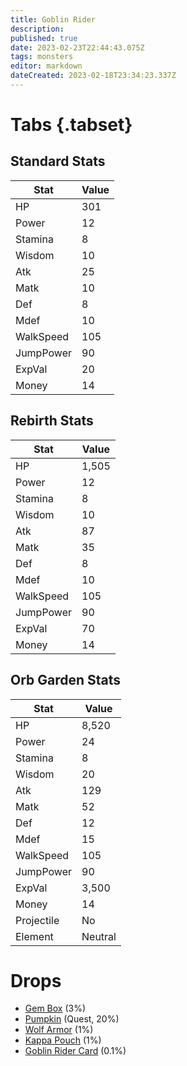 ```yaml
---
title: Goblin Rider
description: 
published: true
date: 2023-02-23T22:44:43.075Z
tags: monsters
editor: markdown
dateCreated: 2023-02-18T23:34:23.337Z
---
```


# Tabs {.tabset}

## Standard Stats

|Stat|Value|
|-|-|
|HP|301|
|Power|12|
|Stamina|8|
|Wisdom|10|
|Atk|25|
|Matk|10|
|Def|8|
|Mdef|10|
|WalkSpeed|105|
|JumpPower|90|
|ExpVal|20|
|Money|14|
## Rebirth Stats

|Stat|Value|
|-|-|
|HP|1,505|
|Power|12|
|Stamina|8|
|Wisdom|10|
|Atk|87|
|Matk|35|
|Def|8|
|Mdef|10|
|WalkSpeed|105|
|JumpPower|90|
|ExpVal|70|
|Money|14|
## Orb Garden Stats

|Stat|Value|
|-|-|
|HP|8,520|
|Power|24|
|Stamina|8|
|Wisdom|20|
|Atk|129|
|Matk|52|
|Def|12|
|Mdef|15|
|WalkSpeed|105|
|JumpPower|90|
|ExpVal|3,500|
|Money|14|
|Projectile|No|
|Element|Neutral|

# Drops
 * [Gem Box](/items/gem-box.md) (3%)
 * [Pumpkin](/items/pumpkin.md) (Quest, 20%)
 * [Wolf Armor](/items/wolf-armor.md) (1%)
 * [Kappa Pouch](/items/kappa-pouch.md) (1%)
 * [Goblin Rider Card](/items/goblin-rider-card.md) (0.1%)
